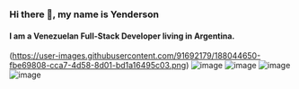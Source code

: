 ### Hi there 👋, my name is Yenderson
#### I am a Venezuelan Full-Stack Developer living in Argentina.



(https://user-images.githubusercontent.com/91692179/188044650-fbe69808-cca7-4d58-8d01-bd1a16495c03.png)
![image](https://user-images.githubusercontent.com/91692179/188044750-a8acdde8-39bc-4924-adfe-6c9c213ccce0.png)
![image](https://user-images.githubusercontent.com/91692179/188044808-b2b952fa-21bb-4a23-a662-94370eeb44ac.png)
![image](https://user-images.githubusercontent.com/91692179/188044878-9849439c-f034-454b-8246-f3c150fb3906.png)
![image](https://user-images.githubusercontent.com/91692179/188045019-d9f93f1d-0bdc-468f-bdf2-1d6c43403ffa.png)








<!--
**Yendersson/Yendersson** is a ✨ _special_ ✨ repository because its `README.md` (this file) appears on your GitHub profile.

Here are some ideas to get you started:

- 🔭 I’m currently working on ...
- 🌱 I’m currently learning ...
- 👯 I’m looking to collaborate on ...
- 🤔 I’m looking for help with ...
- 💬 Ask me about ...
- 📫 How to reach me: ...
- 😄 Pronouns: ...
- ⚡ Fun fact: ...
-->
